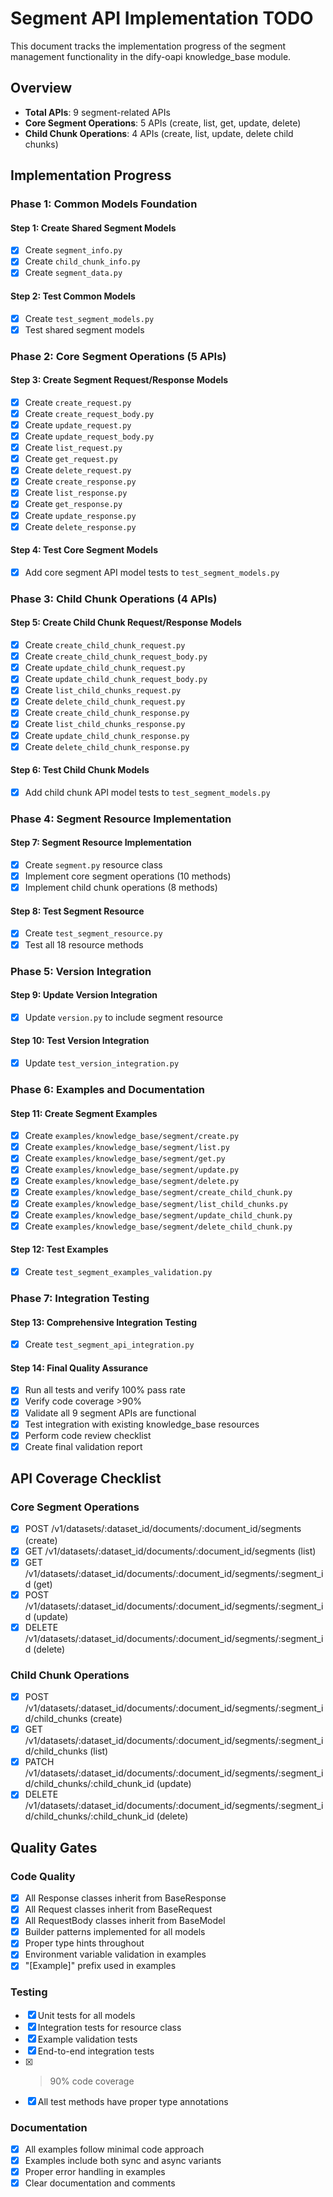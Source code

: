 # Segment API Implementation TODO

This document tracks the implementation progress of the segment management functionality in the dify-oapi knowledge_base module.

## Overview
- **Total APIs**: 9 segment-related APIs
- **Core Segment Operations**: 5 APIs (create, list, get, update, delete)
- **Child Chunk Operations**: 4 APIs (create, list, update, delete child chunks)

## Implementation Progress

### Phase 1: Common Models Foundation

#### Step 1: Create Shared Segment Models
- [x] Create `segment_info.py`
- [x] Create `child_chunk_info.py`
- [x] Create `segment_data.py`

#### Step 2: Test Common Models
- [x] Create `test_segment_models.py`
- [x] Test shared segment models

### Phase 2: Core Segment Operations (5 APIs)

#### Step 3: Create Segment Request/Response Models
- [x] Create `create_request.py`
- [x] Create `create_request_body.py`
- [x] Create `update_request.py`
- [x] Create `update_request_body.py`
- [x] Create `list_request.py`
- [x] Create `get_request.py`
- [x] Create `delete_request.py`
- [x] Create `create_response.py`
- [x] Create `list_response.py`
- [x] Create `get_response.py`
- [x] Create `update_response.py`
- [x] Create `delete_response.py`

#### Step 4: Test Core Segment Models
- [x] Add core segment API model tests to `test_segment_models.py`

### Phase 3: Child Chunk Operations (4 APIs)

#### Step 5: Create Child Chunk Request/Response Models
- [x] Create `create_child_chunk_request.py`
- [x] Create `create_child_chunk_request_body.py`
- [x] Create `update_child_chunk_request.py`
- [x] Create `update_child_chunk_request_body.py`
- [x] Create `list_child_chunks_request.py`
- [x] Create `delete_child_chunk_request.py`
- [x] Create `create_child_chunk_response.py`
- [x] Create `list_child_chunks_response.py`
- [x] Create `update_child_chunk_response.py`
- [x] Create `delete_child_chunk_response.py`

#### Step 6: Test Child Chunk Models
- [x] Add child chunk API model tests to `test_segment_models.py`

### Phase 4: Segment Resource Implementation

#### Step 7: Segment Resource Implementation
- [x] Create `segment.py` resource class
- [x] Implement core segment operations (10 methods)
- [x] Implement child chunk operations (8 methods)

#### Step 8: Test Segment Resource
- [x] Create `test_segment_resource.py`
- [x] Test all 18 resource methods

### Phase 5: Version Integration

#### Step 9: Update Version Integration
- [x] Update `version.py` to include segment resource

#### Step 10: Test Version Integration
- [x] Update `test_version_integration.py`

### Phase 6: Examples and Documentation

#### Step 11: Create Segment Examples
- [x] Create `examples/knowledge_base/segment/create.py`
- [x] Create `examples/knowledge_base/segment/list.py`
- [x] Create `examples/knowledge_base/segment/get.py`
- [x] Create `examples/knowledge_base/segment/update.py`
- [x] Create `examples/knowledge_base/segment/delete.py`
- [x] Create `examples/knowledge_base/segment/create_child_chunk.py`
- [x] Create `examples/knowledge_base/segment/list_child_chunks.py`
- [x] Create `examples/knowledge_base/segment/update_child_chunk.py`
- [x] Create `examples/knowledge_base/segment/delete_child_chunk.py`

#### Step 12: Test Examples
- [x] Create `test_segment_examples_validation.py`

### Phase 7: Integration Testing

#### Step 13: Comprehensive Integration Testing
- [x] Create `test_segment_api_integration.py`

#### Step 14: Final Quality Assurance
- [x] Run all tests and verify 100% pass rate
- [x] Verify code coverage >90%
- [x] Validate all 9 segment APIs are functional
- [x] Test integration with existing knowledge_base resources
- [x] Perform code review checklist
- [x] Create final validation report

## API Coverage Checklist

### Core Segment Operations
- [x] POST /v1/datasets/:dataset_id/documents/:document_id/segments (create)
- [x] GET /v1/datasets/:dataset_id/documents/:document_id/segments (list)
- [x] GET /v1/datasets/:dataset_id/documents/:document_id/segments/:segment_id (get)
- [x] POST /v1/datasets/:dataset_id/documents/:document_id/segments/:segment_id (update)
- [x] DELETE /v1/datasets/:dataset_id/documents/:document_id/segments/:segment_id (delete)

### Child Chunk Operations
- [x] POST /v1/datasets/:dataset_id/documents/:document_id/segments/:segment_id/child_chunks (create)
- [x] GET /v1/datasets/:dataset_id/documents/:document_id/segments/:segment_id/child_chunks (list)
- [x] PATCH /v1/datasets/:dataset_id/documents/:document_id/segments/:segment_id/child_chunks/:child_chunk_id (update)
- [x] DELETE /v1/datasets/:dataset_id/documents/:document_id/segments/:segment_id/child_chunks/:child_chunk_id (delete)

## Quality Gates

### Code Quality
- [x] All Response classes inherit from BaseResponse
- [x] All Request classes inherit from BaseRequest
- [x] All RequestBody classes inherit from BaseModel
- [x] Builder patterns implemented for all models
- [x] Proper type hints throughout
- [x] Environment variable validation in examples
- [x] "[Example]" prefix used in examples

### Testing
- [x] Unit tests for all models
- [x] Integration tests for resource class
- [x] Example validation tests
- [x] End-to-end integration tests
- [x] >90% code coverage
- [x] All test methods have proper type annotations

### Documentation
- [x] All examples follow minimal code approach
- [x] Examples include both sync and async variants
- [x] Proper error handling in examples
- [x] Clear documentation and comments